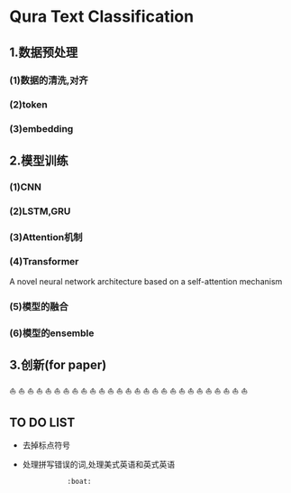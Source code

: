 # Qura Text Classification
## 1.数据预处理
### (1)数据的清洗,对齐
### (2)token
### (3)embedding
## 2.模型训练
### (1)CNN
### (2)LSTM,GRU
### (3)Attention机制
### (4)Transformer
A novel neural network architecture based on a self-attention mechanism
### (5)模型的融合
### (6)模型的ensemble
## 3.创新(for paper)

:boat: :boat: :boat: :boat: :boat: :boat: :boat: :boat: :boat: :boat: :boat: :boat: :boat: :boat: :boat: :boat: :boat: :boat: :boat: :boat: :boat: :boat: :boat: :boat: :boat: :boat: :boat: 
## TO DO LIST
- 去掉标点符号
- 处理拼写错误的词,处理美式英语和英式英语

                 :boat: 